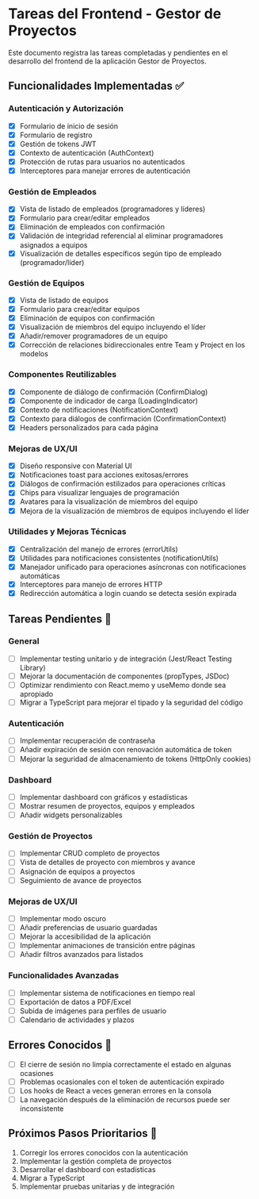 # Tareas del Frontend - Gestor de Proyectos

Este documento registra las tareas completadas y pendientes en el desarrollo del frontend de la aplicación Gestor de Proyectos.

## Funcionalidades Implementadas ✅

### Autenticación y Autorización
- [x] Formulario de inicio de sesión
- [x] Formulario de registro
- [x] Gestión de tokens JWT
- [x] Contexto de autenticación (AuthContext)
- [x] Protección de rutas para usuarios no autenticados
- [x] Interceptores para manejar errores de autenticación

### Gestión de Empleados
- [x] Vista de listado de empleados (programadores y líderes)
- [x] Formulario para crear/editar empleados
- [x] Eliminación de empleados con confirmación
- [x] Validación de integridad referencial al eliminar programadores asignados a equipos
- [x] Visualización de detalles específicos según tipo de empleado (programador/líder)

### Gestión de Equipos
- [x] Vista de listado de equipos
- [x] Formulario para crear/editar equipos
- [x] Eliminación de equipos con confirmación
- [x] Visualización de miembros del equipo incluyendo el líder
- [x] Añadir/remover programadores de un equipo
- [x] Corrección de relaciones bidireccionales entre Team y Project en los modelos

### Componentes Reutilizables
- [x] Componente de diálogo de confirmación (ConfirmDialog)
- [x] Componente de indicador de carga (LoadingIndicator)
- [x] Contexto de notificaciones (NotificationContext)
- [x] Contexto para diálogos de confirmación (ConfirmationContext)
- [x] Headers personalizados para cada página

### Mejoras de UX/UI
- [x] Diseño responsive con Material UI
- [x] Notificaciones toast para acciones exitosas/errores
- [x] Diálogos de confirmación estilizados para operaciones críticas
- [x] Chips para visualizar lenguajes de programación
- [x] Avatares para la visualización de miembros del equipo
- [x] Mejora de la visualización de miembros de equipos incluyendo el líder

### Utilidades y Mejoras Técnicas
- [x] Centralización del manejo de errores (errorUtils)
- [x] Utilidades para notificaciones consistentes (notificationUtils)
- [x] Manejador unificado para operaciones asíncronas con notificaciones automáticas
- [x] Interceptores para manejo de errores HTTP
- [x] Redirección automática a login cuando se detecta sesión expirada

## Tareas Pendientes 🔄

### General
- [ ] Implementar testing unitario y de integración (Jest/React Testing Library)
- [ ] Mejorar la documentación de componentes (propTypes, JSDoc)
- [ ] Optimizar rendimiento con React.memo y useMemo donde sea apropiado
- [ ] Migrar a TypeScript para mejorar el tipado y la seguridad del código

### Autenticación
- [ ] Implementar recuperación de contraseña
- [ ] Añadir expiración de sesión con renovación automática de token
- [ ] Mejorar la seguridad de almacenamiento de tokens (HttpOnly cookies)

### Dashboard
- [ ] Implementar dashboard con gráficos y estadísticas
- [ ] Mostrar resumen de proyectos, equipos y empleados
- [ ] Añadir widgets personalizables

### Gestión de Proyectos
- [ ] Implementar CRUD completo de proyectos
- [ ] Vista de detalles de proyecto con miembros y avance
- [ ] Asignación de equipos a proyectos
- [ ] Seguimiento de avance de proyectos

### Mejoras de UX/UI
- [ ] Implementar modo oscuro
- [ ] Añadir preferencias de usuario guardadas
- [ ] Mejorar la accesibilidad de la aplicación
- [ ] Implementar animaciones de transición entre páginas
- [ ] Añadir filtros avanzados para listados

### Funcionalidades Avanzadas
- [ ] Implementar sistema de notificaciones en tiempo real
- [ ] Exportación de datos a PDF/Excel
- [ ] Subida de imágenes para perfiles de usuario
- [ ] Calendario de actividades y plazos

## Errores Conocidos 🐛
- [ ] El cierre de sesión no limpia correctamente el estado en algunas ocasiones
- [ ] Problemas ocasionales con el token de autenticación expirado
- [ ] Los hooks de React a veces generan errores en la consola
- [ ] La navegación después de la eliminación de recursos puede ser inconsistente

## Próximos Pasos Prioritarios 🚀
1. Corregir los errores conocidos con la autenticación
2. Implementar la gestión completa de proyectos
3. Desarrollar el dashboard con estadísticas
4. Migrar a TypeScript
5. Implementar pruebas unitarias y de integración
